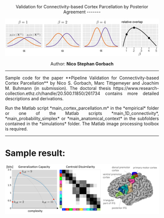 <div align="center">
Validation for Connectivity-based Cortex Parcellation by Posterior Agreement
-------

![Alt text](PA.png)

Author: **Nico Stephan Gorbach**

<hr>
<p align="justify">
Sample code for the paper **Pipeline Validation for Connectivity-based Cortex Parcellation** by Nico S. Gorbach, Marc Tittgemeyer and Joachim M. Buhmann (in submission). The doctoral thesis https://www.research-collection.ethz.ch/handle/20.500.11850/261734 contains more detailed descriptions and derivations.

<p align="justify">
Run the Matlab script *main_cortex_parcellation.m* in the *empirical* folder or one of the Matlab scripts *main_1D_connectivity*, *main_probability_simplex* or *main_anatomical_context* in the subfolders contained in the *simulations* folder. The Matlab image processing toolbox is required.

<hr>



<div align="left">

Sample result:
=======
![Alt text](sample_result.png)